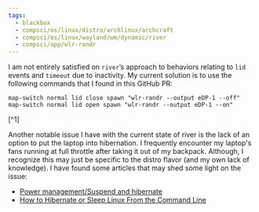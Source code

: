```yaml
---
tags:
  - blackbox
  - compsci/os/linux/distro/archlinux/archcraft
  - compsci/os/linux/wayland/wm/dynamic/river
  - compsci/app/wlr-randr
---
```

I am not entirely satisfied on `river`’s approach to behaviors relating to `lid` events and `timeout` due to inactivity. My current solution is to use the following commands that I found in this GitHub PR:
```
map-switch normal lid close spawn "wlr-randr --output eDP-1 --off"
map-switch normal lid open spawn "wlr-randr --output eDP-1 --on"
```
[^1]

Another notable issue I have with the current state of river is the lack of an option to put the laptop into hibernation. I frequently encounter my laptop's fans running at full throttle after taking it out of my backpack. Although, I recognize this may just be specific to the distro flavor (and my own lack of knowledge). I have found some articles that may shed some light on the issue:
- [Power management/Suspend and hibernate](https://wiki.archlinux.org/title/Power_management/Suspend_and_hibernate)
- [How to Hibernate or Sleep Linux From the Command Line](https://www.howtogeek.com/devops/how-to-hibernate-or-sleep-linux-from-the-command-line/)